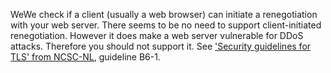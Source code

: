 WeWe check if a client (usually a web browser) can initiate a renegotiation with your web server. There seems to be no need to support client-initiated renegotiation. However it does make a web server vulnerable for DDoS attacks. Therefore you should not support it. See ['Security guidelines for TLS' from NCSC-NL](https://www.ncsc.nl/actueel/whitepapers/ict-beveiligingsrichtlijnen-voor-transport-layer-security-tls.html), guideline B6-1.
